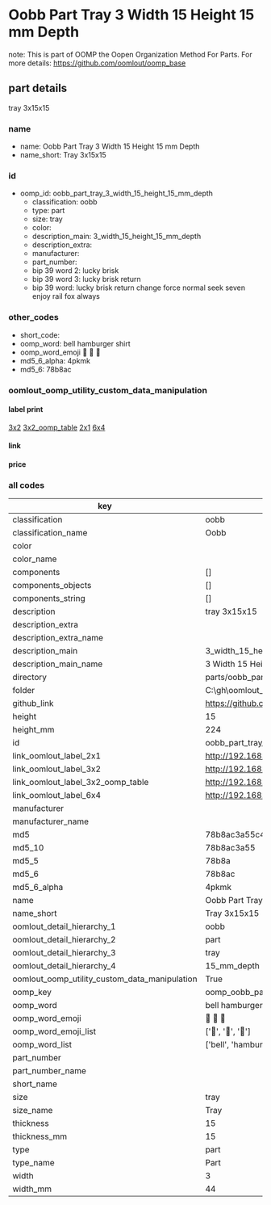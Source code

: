 # Oobb Part Tray 3 Width 15 Height 15 mm Depth  

note: This is part of OOMP the Oopen Organization Method For Parts. For more details: https://github.com/oomlout/oomp_base

##  part details
  



tray 3x15x15



### name
* name: Oobb Part Tray 3 Width 15 Height 15 mm Depth
* name_short: Tray 3x15x15 
### id
* oomp_id: oobb_part_tray_3_width_15_height_15_mm_depth
  * classification: oobb
  * type: part
  * size: tray
  * color: 
  * description_main: 3_width_15_height_15_mm_depth
  * description_extra: 
  * manufacturer: 
  * part_number: 
  * bip 39 word 2: lucky brisk
  * bip 39 word 3: lucky brisk return
  * bip 39 word: lucky brisk return change force normal seek seven enjoy rail fox always

### other_codes
* short_code: 
* oomp_word: bell hamburger shirt
* oomp_word_emoji :bell: :hamburger: :shirt:
* md5_6_alpha: 4pkmk
* md5_6: 78b8ac






### oomlout_oomp_utility_custom_data_manipulation
#### label print
[3x2](http://192.168.1.245:1112/?label=oomp%204pkmk)
[3x2_oomp_table](http://192.168.1.108:1112/?label=oomp%204pkmk)
[2x1](http://192.168.1.242:1112/?label=oomp%204pkmk)
[6x4](http://192.168.1.55:1112/?label=oomp%204pkmk)    

#### link

                              

#### price







### all codes 
| key | value |  
| --- | --- |  
| classification | oobb |  
| classification_name | Oobb |  
| color |  |  
| color_name |  |  
| components | [] |  
| components_objects | [] |  
| components_string | [] |  
| description | tray 3x15x15 |  
| description_extra |  |  
| description_extra_name |  |  
| description_main | 3_width_15_height_15_mm_depth |  
| description_main_name | 3 Width 15 Height 15 mm Depth |  
| directory | parts/oobb_part_tray_3_width_15_height_15_mm_depth |  
| folder | C:\gh\oomlout_oobb_version_4_generated_parts\parts\oobb_part_tray_3_width_15_height_15_mm_depth |  
| github_link | https://github.com/oomlout/oomlout_oomp_part_src/tree/main/parts/oobb_part_tray_3_width_15_height_15_mm_depth |  
| height | 15 |  
| height_mm | 224 |  
| id | oobb_part_tray_3_width_15_height_15_mm_depth |  
| link_oomlout_label_2x1 | http://192.168.1.242:1112/?label=oomp%204pkmk |  
| link_oomlout_label_3x2 | http://192.168.1.245:1112/?label=oomp%204pkmk |  
| link_oomlout_label_3x2_oomp_table | http://192.168.1.108:1112/?label=oomp%204pkmk |  
| link_oomlout_label_6x4 | http://192.168.1.55:1112/?label=oomp%204pkmk |  
| manufacturer |  |  
| manufacturer_name |  |  
| md5 | 78b8ac3a55c4b86258ad826370471425 |  
| md5_10 | 78b8ac3a55 |  
| md5_5 | 78b8a |  
| md5_6 | 78b8ac |  
| md5_6_alpha | 4pkmk |  
| name | Oobb Part Tray 3 Width 15 Height 15 mm Depth |  
| name_short | Tray 3x15x15  |  
| oomlout_detail_hierarchy_1 | oobb |  
| oomlout_detail_hierarchy_2 | part |  
| oomlout_detail_hierarchy_3 | tray |  
| oomlout_detail_hierarchy_4 | 15_mm_depth |  
| oomlout_oomp_utility_custom_data_manipulation | True |  
| oomp_key | oomp_oobb_part_tray_3_width_15_height_15_mm_depth |  
| oomp_word | bell hamburger shirt |  
| oomp_word_emoji | :bell: :hamburger: :shirt: |  
| oomp_word_emoji_list | [':bell:', ':hamburger:', ':shirt:'] |  
| oomp_word_list | ['bell', 'hamburger', 'shirt'] |  
| part_number |  |  
| part_number_name |  |  
| short_name |  |  
| size | tray |  
| size_name | Tray |  
| thickness | 15 |  
| thickness_mm | 15 |  
| type | part |  
| type_name | Part |  
| width | 3 |  
| width_mm | 44 |  
